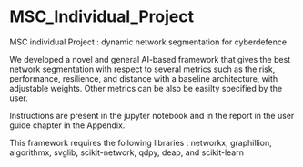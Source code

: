 # MSC_Individual_Project

MSC individual Project : dynamic network segmentation for cyberdefence

We developed a novel and general AI-based framework that gives the best network segmentation with respect to several metrics such as the risk, performance, resilience, and distance with a baseline architecture, with adjustable weights. Other metrics can be also be easilty specified by the user. 

Instructions are present in the jupyter notebook and in the report in the user guide chapter in the Appendix.

This framework requires the following libraries : networkx, graphillion, algorithmx, svglib, scikit-network, qdpy, deap, and scikit-learn
